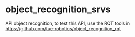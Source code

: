 # object_recognition_srvs

API object recognition, to test this API, use the RQT tools in https://github.com/tue-robotics/object_recognition_rqt